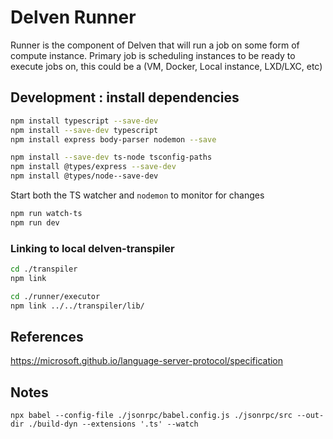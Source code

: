 # Delven Runner

Runner is the component of Delven that will run a job on some form of compute instance.
Primary job is scheduling instances to be ready to execute jobs on, this could be a (VM, Docker, Local instance, LXD/LXC, etc)


## Development : install dependencies

```bash
npm install typescript --save-dev
npm install --save-dev typescript
npm install express body-parser nodemon --save

npm install --save-dev ts-node tsconfig-paths
npm install @types/express --save-dev
npm install @types/node--save-dev
```

Start both the TS watcher and `nodemon` to monitor for changes

```bash
npm run watch-ts
npm run dev
```


### Linking to local delven-transpiler

```sh
cd ./transpiler
npm link

cd ./runner/executor
npm link ../../transpiler/lib/
```

## References

https://microsoft.github.io/language-server-protocol/specification


## Notes

```
npx babel --config-file ./jsonrpc/babel.config.js ./jsonrpc/src --out-dir ./build-dyn --extensions '.ts' --watch
```
